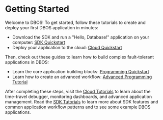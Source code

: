 # Getting Started

Welcome to DBOS! To get started, follow these tutorials to create and deploy your first DBOS application in minutes:

- Download the SDK and run a "Hello, Database!" application on your computer: [SDK Quickstart](./quickstart)
- Deploy your application to the cloud: [Cloud Quickstart](./quickstart-cloud)

Then, check out these guides to learn how to build complex fault-tolerant applications in DBOS:

- Learn the core application building blocks: [Programming Quickstart](./quickstart-programming)
- Learn how to create an advanced workflow: [Advanced Programming Tutorial](./quickstart-shop.md)

After completing these steps, visit the [Cloud Tutorials](/category/dbos-cloud-tutorials/) to learn about the time-travel debugger, monitoring dashboards, and advanced application management.
Read the [SDK Tutorials](/category/dbos-sdk-tutorials/) to learn more about SDK features and common application workflow patterns and to see some example DBOS applications.
